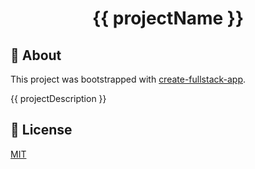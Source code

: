 <h1 align="center">{{ projectName }}</h1>

## 📜 About

This project was bootstrapped with [create-fullstack-app](https://github.com/Divlo/create-fullstack-app).

{{ projectDescription }}

## 📄 License

[MIT](./LICENSE)